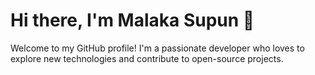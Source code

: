 # Hi there, I'm Malaka Supun 👋

Welcome to my GitHub profile! I'm a passionate developer who loves to explore new technologies and contribute to open-source projects. 
